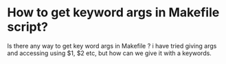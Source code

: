 
# How to get keyword args in Makefile script?

Is there any way to get key word args in Makefile ?
i have tried giving args and accessing using $1, $2 etc, but how can we give it with a keywords.

        